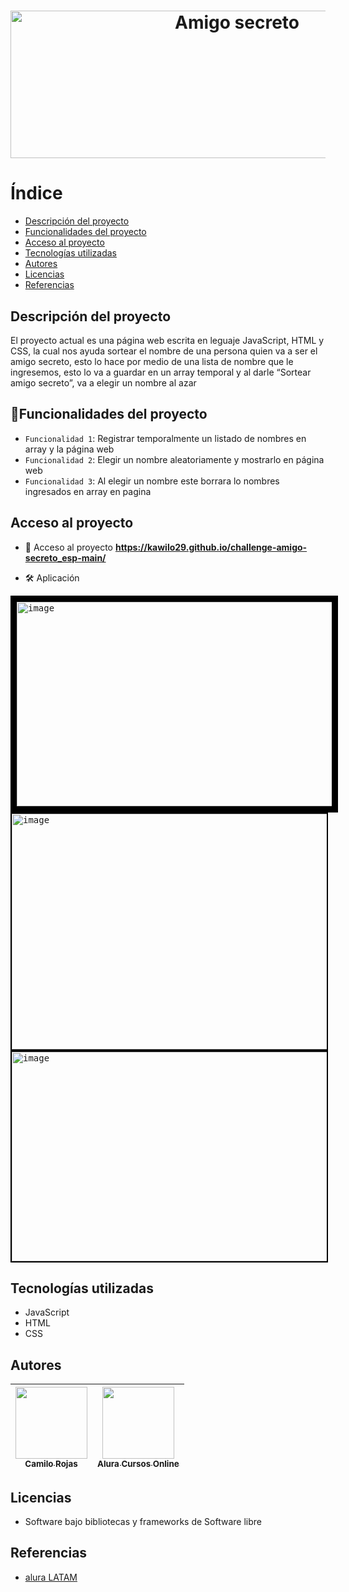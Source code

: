 
<h1 align="center"> <img width="709" height="236" alt="Amigo secreto" src="https://github.com/user-attachments/assets/a05c1f82-3f8d-4bb1-bb00-78a99ee08eaf" /> </h1>


<h1>Índice</h1>

* [Descripción del proyecto](https://github.com/Kawilo29/challenge-amigo-secreto_esp-main/edit/main/README.md#-descripci%C3%B3n-del-proyecto-)
* [Funcionalidades del proyecto](https://github.com/Kawilo29/challenge-amigo-secreto_esp-main/edit/main/README.md#hammerfuncionalidades-del-proyecto)
* [Acceso al proyecto](https://github.com/Kawilo29/challenge-amigo-secreto_esp-main/edit/main/README.md#-acceso-al-proyecto-)
* [Tecnologías utilizadas](https://github.com/Kawilo29/challenge-amigo-secreto_esp-main/edit/main/README.md#-tecnolog%C3%ADas-utilizadas-)
* [Autores](https://github.com/Kawilo29/challenge-amigo-secreto_esp-main/edit/main/README.md#autores)
* [Licencias](https://github.com/Kawilo29/challenge-amigo-secreto_esp-main/edit/main/README.md#-licencias-)
* [Referencias](https://github.com/Kawilo29/challenge-amigo-secreto_esp-main/edit/main/README.md#-referencias-)

<h2> Descripción del proyecto </h2>
<p> 
El proyecto actual es una página web escrita en leguaje JavaScript, HTML y CSS, la cual nos ayuda sortear el nombre de una persona quien va a ser el amigo secreto, esto lo hace por medio de una lista de nombre que le ingresemos, esto lo va a guardar en un array temporal y al darle “Sortear amigo secreto”, va a elegir un nombre al azar 
</p>

## :hammer:Funcionalidades del proyecto
- `Funcionalidad 1`: Registrar temporalmente un listado de nombres en array y la página web 
- `Funcionalidad 2`: Elegir un nombre aleatoriamente y mostrarlo en página web 
- `Funcionalidad 3`: Al elegir un nombre este borrara lo nombres ingresados en array en pagina 

<h2> Acceso al proyecto </h2>
<p>

* 📁 Acceso al proyecto
**https://kawilo29.github.io/challenge-amigo-secreto_esp-main/**

* 🛠️ Aplicación

</p>
<kbd>
<img width="527" height="327" alt="image" src="https://github.com/user-attachments/assets/82138338-a7d4-4540-bf67-aa2dc5c4b520" style="border: 10px solid black; margin: 0 auto; display: block;"/>
</kbd>
<kbd>
<img width="532" height="377" alt="image" src="https://github.com/user-attachments/assets/9b307070-5923-4eeb-a6fe-26743303de29" style="border: 2px solid black;"/>
</kbd>
<kbd>
<img width="532" height="335" alt="image" src="https://github.com/user-attachments/assets/08c9bd42-df65-41ef-9bd1-8894fdc5b35d" style="border: 2px solid black;"/>
</kbd>

<h2> Tecnologías utilizadas </h2>

* JavaScript
* HTML
* CSS

## Autores
| [<img src="https://avatars.githubusercontent.com/u/222977175?v=4" width=115><br><sub>Camilo Rojas</sub>](https://github.com/Kawilo29) | [<img src="https://avatars.githubusercontent.com/u/4975968?s=200&v=4" width=115><br><sub>Alura Cursos Online</sub>](https://github.com/alura-cursos) |
| :---: | :---: |

<h2> Licencias </h2>

* Software bajo bibliotecas y frameworks de Software libre

<h2> Referencias </h2>

* [alura LATAM](https://www.aluracursos.com/)
